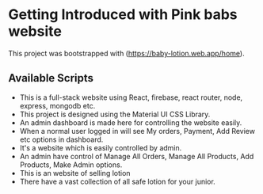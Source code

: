 # Getting Introduced with Pink babs website

This project was bootstrapped with (https://baby-lotion.web.app/home).

## Available Scripts
- This is a full-stack website using React, firebase, react router, node, express, mongodb etc.
- This project is designed using the Material UI CSS Library.
- An admin dashboard is made here for controlling the website easily.
- When a normal user logged in will see My orders, Payment, Add Review etc options in dashboard.
- It's a website which is easily controlled by admin.
- An admin have control of Manage All Orders, Manage All Products, Add Products, Make Admin options.
- This is an website of selling lotion
- There have a vast collection of all safe lotion for your junior.
